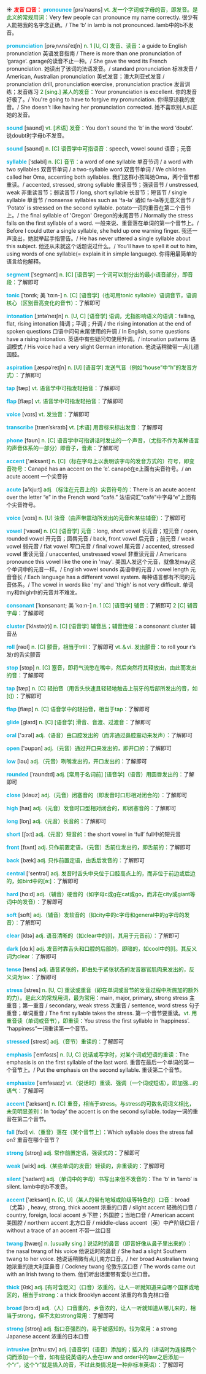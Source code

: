 ☀ <font color="red">**发音 口音：**</font>
<font color="sky blue">**pronounce**</font> [prə'naʊns] 
<font color="rgb(227, 108, 9)">vt. 发一个字词或字母的音，即发音。是此义的常规用词：</font>Very few people can pronounce my name correctly. 很少有人能把我的名字念正确。/ The ‘b’ in lamb is not pronounced. lamb中的b不发音。

<font color="sky blue">**pronunciation**</font> [prəˌnʌnsiˈeɪʃn]
<font color="rgb(227, 108, 9)">n. 1 [U, C] 发音、读音：</font>a guide to English pronunciation 英语发音指南 / There is more than one pronunciation of ‘garage’. garage的读音不止一种。/ She gave the word its French pronunciation. 她读出了该词的法语发音。/ standard pronunciation 标准发音 / American, Australian pronunciation 美式发音；澳大利亚式发音 / pronunciation drill, pronunciation exercise, pronunciation practice 发音训练；发音练习 <font color="rgb(227, 108, 9)">2 [sing.] 某人的发音：</font>Your pronunciation is excellent. 你的发音好极了。/ You're going to have to forgive my pronunciation. 你得原谅我的发音。/ She doesn't like having her pronunciation corrected. 她不喜欢别人纠正她的发音。

<font color="sky blue">**sound**</font> [saʊnd] 
<font color="rgb(227, 108, 9)">vt. [术语] 发音：</font>You don’t sound the ‘b’ in the word ‘doubt’. 说doubt时字母b不发音。

<font color="sky blue">**sound**</font> [saʊnd] 
<font color="rgb(227, 108, 9)">n. [C] 语音学中可指语音：</font>speech, vowel sound 语音；元音
           
<font color="sky blue">**syllable**</font> [ˈsɪləbl]
<font color="rgb(227, 108, 9)">n. [C] 音节：</font>a word of one syllable 单音节词 / a word with two syllables 双音节单词 / a two-syllable word 双音节单词 / We children called her Oma, accenting both syllables. 我们这群小孩叫她Oma，两个音节都重读。/ accented, stressed, strong syllable 重读音节；强读音节 / unstressed, weak 非重读音节；弱读音节 / long, short syllable 长音节；短音节 / single syllable 单音节 / nonsense syllables such as ‘fa-la’ 诸如 fa-la等无意义音节 / ‘Potato’ is stressed on the second syllable. potato一词的重音在第二个音节上。/ the final syllable of 'Oregon' Oregon的末尾音节 / Normally the stress falls on the first syllable of a word. 一般来说、重音落在单词的第一个音节上。/ Before I could utter a single syllable, she held up one warning finger. 我还一声没出，她就举起手指警告。/ He has never uttered a single syllable about this subject. 他还从未就这个话题说过什么。/ You’ll have to spell it out to him, using words of one syllable(= explain it in simple language). 你得用最简单的语言给他解释。   

<font color="sky blue">**segment**</font> [ˈsegmənt]
<font color="rgb(227, 108, 9)">n. [C] [语音学] 一个词可以划分出的最小语音部分，即音段：</font>了解即可
           
<font color="sky blue">**tonic**</font> [ˈtɒnɪk; 美 ˈtɑ:n-]
<font color="rgb(227, 108, 9)">n. [C] [语音学]（也可用tonic syllable）语调音节，语调核心（区别音高变化的音节）：</font>了解即可
          
<font color="sky blue">**intonation**</font> [ˌɪntəˈneɪʃn]
<font color="rgb(227, 108, 9)">n. [U, C] [语音学] 语调，尤指影响语义的语调：</font>falling, flat, rising intonation 降调；平调；升调 / the rising intonation at the end of spoken questions 口语中问句末尾使用的升调 / In English, some questions have a rising intonation. 英语中有些疑问句使用升调。/ intonation patterns 语调模式 / His voice had a very slight German intonation. 他说话稍微带一点儿德国腔。

<font color="sky blue">**aspiration**</font> [ˌæspəˈreɪʃn]
<font color="rgb(227, 108, 9)">n. [U] [语音学] 发送气音（例如“house”中“h”的发音方式）：</font>了解即可

<font color="sky blue">**tap**</font> [tæp] 
<font color="rgb(227, 108, 9)">vt. 语音学中可指发轻拍音：</font>了解即可
           
<font color="sky blue">**flap**</font> [flæp]
<font color="rgb(227, 108, 9)">vt. 语音学中可指发轻拍音：</font>了解即可

<font color="sky blue">**voice**</font> [vɒɪs] 
<font color="rgb(227, 108, 9)">vt. 发浊音：</font>了解即可
           
<font color="sky blue">**transcribe**</font> [trænˈskraɪb]
<font color="rgb(227, 108, 9)">vt. [术语] 用音标来标出发音：</font>了解即可

<font color="sky blue">**phone**</font> [fəʊn] 
<font color="rgb(227, 108, 9)">n. [C] 语音学中可指讲话时发出的一个声音，（尤指不作为某种语言的声音体系的一部分）即音子，音素：</font>了解即可

<font color="sky blue">**accent**</font> ['æksənt] 
<font color="rgb(227, 108, 9)">n. [C]（标在字母上以表明该字母的发音方式的）符号，即变音符号：</font>Canapé has an accent on the ‘e’. canapé在e上面有尖音符号。/ an acute accent 一个尖音符

<font color="sky blue">**acute**</font> [ə'kju:t] 
<font color="rgb(227, 108, 9)">adj.（标注在元音上的）尖音符号的：</font>There is an acute accent over the letter “e” in the French word “café.” 法语词汇“café”中字母“e”上面有个尖音符号。

<font color="sky blue">**voice**</font> [vɒɪs] 
<font color="rgb(227, 108, 9)">n. [U] 浊音（由声带震动所发出的元音和某些辅音）：</font>了解即可
                      
<font color="sky blue">**vowel**</font> [ˈvaʊəl]
<font color="rgb(227, 108, 9)">n. [C] [语音学] 元音：</font>long, short vowel 长元音；短元音 / open, rounded vowel 开元音；圆唇元音 / back, front vowel 后元音；前元音 / weak vowel 弱元音 / flat vowel 窄口元音 / final vowel 尾元音 / accented, stressed vowel 重读元音 / unaccented, unstressed vowel 非重读元音 / Americans pronounce this vowel like the one in 'may'. 美国人发这个元音，就像发may这个单词中的元音一样。/ English vowel sounds 英语中的元音 / vowel length 元音音长 / Each language has a different vowel system. 每种语言都有不同的元音体系。/ The vowel in words like 'my' and 'thigh' is not very difficult. 单词my和thigh中的元音并不难发。

<font color="sky blue">**consonant**</font> [ˈkɒnsənənt; 美 ˈkɑ:n-]
<font color="rgb(227, 108, 9)">n. 1 [C] [语音学] 辅音：</font>了解即可 <font color="rgb(227, 108, 9)">2 [C] 辅音字母：</font>了解即可
           
<font color="sky blue">**cluster**</font> [ˈklʌstə(r)]
<font color="rgb(227, 108, 9)">n. [C] [语音学] 辅音丛；辅音连缀：</font>a consonant cluster 辅音丛

<font color="sky blue">**roll**</font> [rəʊl] 
<font color="rgb(227, 108, 9)">n. [C] 颤音，相当于trill：</font>了解即可 <font color="rgb(227, 108, 9)">vt.＆vi. 发出颤音：</font>to roll your r’s 发r的舌尖颤音

<font color="sky blue">**stop**</font> [stɒp] 
<font color="rgb(227, 108, 9)">n. [C] 塞音，即将气流憋在嘴中，然后突然将其释放出，由此而发出的音：</font>了解即可

<font color="sky blue">**tap**</font> [tæp] 
<font color="rgb(227, 108, 9)">n. [C] 轻拍音（用舌头快速且轻轻地触击上前牙的后部所发出的音，如[t]）：</font>了解即可
           
<font color="sky blue">**flap**</font> [flæp]
<font color="rgb(227, 108, 9)">n. [C] 语音学中的轻拍音，相当于tap：</font>了解即可
           
<font color="sky blue">**glide**</font> [glaɪd]
<font color="rgb(227, 108, 9)">n. [C] [语音学] 滑音、音渡、过渡音：</font>了解即可

<font color="sky blue">**oral**</font> ['ɔ:rəl] 
<font color="rgb(227, 108, 9)">adj.（语音）由口腔发出的（而非通过鼻腔震动来发声）：</font>了解即可

<font color="sky blue">**open**</font> ['əʊpən] 
<font color="rgb(227, 108, 9)">adj.（元音）通过开口来发出的，即开口的：</font>了解即可

<font color="sky blue">**low**</font> [ləʊ] 
<font color="rgb(227, 108, 9)">adj.（元音）咧嘴发出的，开口发出的：</font>了解即可
           
<font color="sky blue">**rounded**</font> [ˈraʊndɪd]
<font color="rgb(227, 108, 9)">adj. [常用于名词前] [语音学]（语音）用圆唇发出的：</font>了解即可

<font color="sky blue">**close**</font> [kləʊz] 
<font color="rgb(227, 108, 9)">adj.（元音）闭塞音的（即发音时口形相对闭合的）：</font>了解即可

<font color="sky blue">**high**</font> [haɪ] 
<font color="rgb(227, 108, 9)">adj.（元音）发音时口型相对闭合的，即闭塞音的：</font>了解即可

<font color="sky blue">**long**</font> [lɒŋ] 
<font color="rgb(227, 108, 9)">adj.（元音）长音的：</font>了解即可

<font color="sky blue">**short**</font> [ʃɔ:t] 
<font color="rgb(227, 108, 9)">adj.（元音）短音的：</font>the short vowel in ‘full’ full中的短元音

<font color="sky blue">**front**</font> [frʌnt] 
<font color="rgb(227, 108, 9)">adj. 只作前置定语，（元音）舌前位发出的，即舌前的：</font>了解即可

<font color="sky blue">**back**</font> [bæk] 
<font color="rgb(227, 108, 9)">adj. 只作前置定语，由舌后发音的：</font>了解即可

<font color="sky blue">**central**</font> ['sentrəl] 
<font color="rgb(227, 108, 9)">adj. 发音时舌头中央位于口腔高点上的，而非位于前边或后边的，如bird中的[ə:]：</font>了解即可 

<font color="sky blue">**hard**</font> [hɑːd] 
<font color="rgb(227, 108, 9)">adj.（辅音）硬音的（如字母c或g在cat或go，而非在city或giant等词中的发音）：</font>了解即可

<font color="sky blue">**soft**</font> [sɒft] 
<font color="rgb(227, 108, 9)">adj.（辅音）发软音的（如city中的c字母和general中的g字母的发音）：</font>了解即可

<font color="sky blue">**clear**</font> [klɪə] 
<font color="rgb(227, 108, 9)">adj. 语音清晰的（如clear中的[l]，其用于元音前）：</font>了解即可

<font color="sky blue">**dark**</font> [dɑːk] 
<font color="rgb(227, 108, 9)">adj. 发音时靠舌头和口腔的后部的，即暗的，如cool中的[l]。其反义词为clear：</font>了解即可

<font color="sky blue">**tense**</font> [tens] 
<font color="rgb(227, 108, 9)">adj. 语音紧张的，即由处于紧张状态的发音器官肌肉来发出的，反义词为lax：</font>了解即可

<font color="sky blue">**stress**</font> [stres] 
<font color="rgb(227, 108, 9)">n. [U, C] 重读或重音（即在单词或音节的发音过程中所施加的额外的力）。是此义的常规用词，最为常用：</font>main, major, primary, strong stress 主重音；第一重音 / secondary, weak stress 次重音 / sentence, word stress 句子重音；单词重音 / The first syllable takes the stress. 第一个音节要重读。<font color="rgb(227, 108, 9)">vt. 用重音读（单词或音节），即重读：</font>You stress the first syllable in ‘happiness’. “happiness”一词重读第一个音节。
                      
<font color="sky blue">**stressed**</font> [strest]
<font color="rgb(227, 108, 9)">adj.（音节）重读的：</font>了解即可

<font color="sky blue">**emphasis**</font> [ˈemfəsɪs]
<font color="rgb(227, 108, 9)">n. [U, C] 说话或写字时，对某个词或短语的重读：</font>The emphasis is on the first syllable of the last word. 重音在最后一个单词的第一个音节上。/ Put the emphasis on the second syllable. 重读第二个音节。

<font color="sky blue">**emphasize**</font> [ˈemfəsaɪz]
<font color="rgb(227, 108, 9)">vt.（说话时）重读、强调（一个词或短语），即加强…的语气：</font>了解即可

<font color="sky blue">**accent**</font> ['æksənt] 
<font color="rgb(227, 108, 9)">n. [C] 重音，相当于stress。与stress的可数名词词义相比，未见明显差别：</font>In ‘today’ the accent is on the second syllable. today一词的重音在第二个音节。

<font color="sky blue">**fall**</font> [fɔ:l] 
<font color="rgb(227, 108, 9)">vi.（重音）落在（某个音节上）：</font>Which syllable does the stress fall on? 重音在哪个音节？

<font color="sky blue">**strong**</font> [strɒŋ] 
<font color="rgb(227, 108, 9)">adj. 常作前置定语，强读式的：</font>了解即可

<font color="sky blue">**weak**</font> [wi:k] 
<font color="rgb(227, 108, 9)">adj.（某些单词的发音）轻读的，非重读的：</font>了解即可

<font color="sky blue">**silent**</font> ['saɪlənt] 
<font color="rgb(227, 108, 9)">adj.（单词中的字母）书写出来但不发音的：</font>The ‘b’ in ‘lamb’ is silent. lamb中的b不发音。

<font color="sky blue">**accent**</font> ['æksənt] 
<font color="rgb(227, 108, 9)">n. [C, U]（某人的带有地域或阶级等特色的）口音：</font>broad（尤英）, heavy, strong, thick accent 浓重的口音 / slight accent 轻微的口音 / country, foreign, local accent 乡下腔；外国腔；当地口音 / American accent 美国腔 / northern accent 北方口音 / middle-class accent（英）中产阶级口音 / without a trace of an accent 不带一丝口音
           
<font color="sky blue">**twang**</font> [twæŋ]
<font color="rgb(227, 108, 9)">n. [usually sing.] 说话时的鼻音（即音好像从鼻子里出来的）：</font>the nasal twang of his voice 他说话时的鼻音 / She had a slight Southern twang to her voice. 她说话稍微有点儿南方口音。/ her broad Australian twang 她浓重的澳大利亚鼻音 / Cockney twang 伦敦东区口音 / The words came out with an Irish twang to them. 他们听出话里带有爱尔兰口音。

<font color="sky blue">**thick**</font> [θɪk] 
<font color="rgb(227, 108, 9)">adj. [有时含贬义]（口音）浓重的，让人一听就知道来自哪个国家或地区的，相当于strong：</font>a thick Brooklyn accent 浓重的布鲁克林口音

<font color="sky blue">**broad**</font> [brɔ:d] 
<font color="rgb(227, 108, 9)">adj.（人）口音重的，乡音浓的，让人一听就知道从哪儿来的，相当于strong，但不太如strong常用：</font>了解即可

<font color="sky blue">**strong**</font> [strɒŋ] 
<font color="rgb(227, 108, 9)">adj. 指口音强烈的，易于被感知的。较为常用：</font>a strong Japanese accent 浓重的日本口音
           
<font color="sky blue">**intrusive**</font> [ɪnˈtru:sɪv]
<font color="rgb(227, 108, 9)">adj. [语音学]（语音）添加的；插入的（讲话时为连接两个词而添加一个音，如有些说英语的人会在law and order中的law之后添加一个“r”，这个“r”就是插入的音，不过此类情况是一种非标准英语）：</font>了解即可
